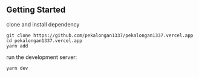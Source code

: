 ## Getting Started

clone and install dependency

```
git clone https://github.com/pekalongan1337/pekalongan1337.vercel.app
cd pekalongan1337.vercel.app
yarn add
```

run the development server:

```bash
yarn dev
```

